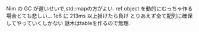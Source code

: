 Nim の GC が遅いせいで,std::mapの方がよい.
ref object を動的にむっちゃ作る場合とても悲しい...
1e6 に 213ms 以上掛けたら負け
とりあえず全て配列に確保してやっていくしかない
謎木はtableを作るので無理.
